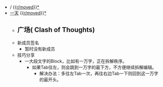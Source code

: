 - / {{[r/moved](r/moved.md)}}[*](((f4_5tTAja)))
- [一天](一天.md) {{[r/moved](r/moved.md)}}[*](((-G0hKwSVW)))
    - 广场( Clash of Thoughts)
        - 
    - 新成员签名
        - 暂时没有新成员
    - 技巧分享
        - 一大段文字的Block，比如有一万字，正在拆解秩序。
            - 如果Tab往左，则会跳到一万字的最下方，不方便继续拆解编辑。
                - 解决办法：多往左Tab一次，再往右边Tab一下则回到这一万字的最开头。
